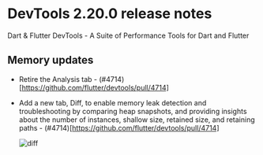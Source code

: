 # DevTools 2.20.0 release notes

Dart & Flutter DevTools - A Suite of Performance Tools for Dart and Flutter

## Memory updates

- Retire the Analysis tab - (#4714)[https://github.com/flutter/devtools/pull/4714]
- Add a new tab, Diff, to enable memory leak detection and troubleshooting
by comparing heap snapshots, and providing insights about the number of
instances, shallow size, retained size, and retaining
paths - (#4714)[https://github.com/flutter/devtools/pull/4714]

  ![diff]({{site.url}}/development/tools/devtools/release-notes/images-2.20.0/diff.png "Diff in Memory tab")
